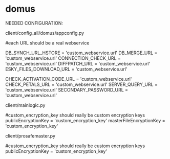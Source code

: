# domus
NEEDED CONFIGURATION:

client/config_all/domus/appconfig.py

#each URL should be a real webservice

DB_SYNCH_URL_HSTORE = 'custom_webservice.url'
DB_MERGE_URL = 'custom_webservice.url'
CONNECTION_CHECK_URL = 'custom_webservice.url'
DIFFPATCH_URL = 'custom_webservice.url'
ESKY_FILES_DOWNLOAD_URL = 'custom_webservice.url'

CHECK_ACTIVATION_CODE_URL = 'custom_webservice.url'
CHECK_PETALS_URL = 'custom_webservice.url'
SERVER_QUERY_URL = 'custom_webservice.url'
SECONDARY_PASSWORD_URL = 'custom_webservice.url'

client/mainlogic.py

#custom_encryption_key should really be custom encryption keys
publicEncryptionKey = 'custom_encryption_key'
masterFileEncryptionKey = 'custom_encryption_key'

client/prosafemaster.py

#custom_encryption_key should really be custom encryption keys
publicEncryptionKey = 'custom_encryption_key'
